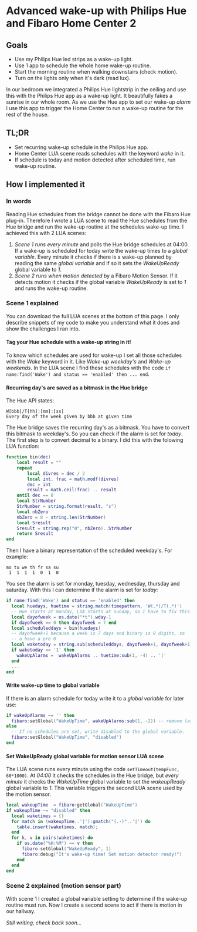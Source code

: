 # Advanced wake-up with Philips Hue and Fibaro Home Center 2

## Goals

* Use my Philips Hue led strips as a wake-up light.
* Use 1 app to schedule the whole home wake-up routine.
* Start the morning routine when walking downstairs (check motion).
* Turn on the lights only when it's dark (read lux).

In our bedroom we integrated a Philips Hue lightstrip in the ceiling and use this with the Philips Hue app as a wake-up light. It beautifully fakes a sunrise in our whole room. As we use the Hue app to set our wake-up _alarm_ I use this app to trigger the Home Center to run a wake-up routine for the rest of the house.

## TL;DR

* Set recurring wake-up schedule in the Philips Hue app.
* Home Center LUA scene reads schedules with the keyword _wake_ in it.
* If schedule is today and motion detected after scheduled time, run wake-up routine.

## How I implemented it

### In words
Reading Hue schedules from the bridge cannot be done with the Fibaro Hue plug-in. Therefore I wrote a LUA scene to read the Hue schedules from the Hue bridge and run the wake-up routine at the schedules wake-up time. I achieved this with 2 LUA scenes:

1. *Scene 1* _runs every minute_ and polls the Hue bridge schedules at 04:00. If a wake-up is scheduled for today write the wake-up times to a _global variable_. Every minute it checks if there is a wake-up planned by reading the same _global variable_ and if so it sets the _WakeUpReady_ global variable to _1_.
2. *Scene 2* _runs when motion detected_ by a Fibaro Motion Sensor. If it detects motion it checks if the global variable _WakeUpReady_ is set to _1_ and runs the wake-up routine.

### Scene 1 explained

You can download the full LUA scenes at the bottom of this page. I only describe snippets of my code to make you understand what it does and show the challenges I ran into.

#### Tag your Hue schedule with a wake-up string in it!

To know which schedules are used for wake-up I set all those schedules with the _Wake_ keyword in it. Like _Wake-up weekday's_ and _Wake-up weekends_. In the LUA scene I find these schedules with the code `if name:find('Wake') and status == 'enabled' then ... end`.

#### Recurring day's are saved as a bitmask in the Hue bridge

The Hue API states:

```
W[bbb]/T[hh]:[mm]:[ss]
Every day of the week given by bbb at given time
```

The Hue bridge saves the recurring day's as a bitmask. You have to convert this bitmask to weekday's. So you can check if the alarm is set for _today_. The first step is to convert decimal to a binary. I did this with the folowing LUA function:

```lua
function bin(dec)
    local result = ""
    repeat
        local divres = dec / 2
        local int, frac = math.modf(divres)
        dec = int
        result = math.ceil(frac) .. result
    until dec == 0
    local StrNumber
    StrNumber = string.format(result, "s")
    local nbZero
    nbZero = 8 - string.len(StrNumber)
    local Sresult
    Sresult = string.rep("0", nbZero)..StrNumber
    return Sresult
end
```

Then I have a binary representation of the scheduled weekday's. For example:

```
mo tu we th fr sa su
 1  1  1  1  0  1  0
```

You see the alarm is set for monday, tuesday, wednesday, thursday and saturday. With this I can determine if the alarm is set for _today_:

```lua
if name:find('Wake') and status == 'enabled' then
  local huedays, huetime = string.match(timepattern, 'W(.*)/T(.*)')
  -- Hue starts at monday, LUA starts at sunday, so I have to fix this.
  local dayofweek = os.date("*t").wday-1
  if dayofweek == 0 then dayofweek = 7 end
  local scheduleddays = bin(huedays)
  -- dayofweek+1 because a week is 7 days and binary is 8 digits, so
  -- a have a pre 0
  local waketoday = string.sub(scheduleddays, dayofweek+1, dayofweek+1)
  if waketoday == '1' then
    wakeUpAlarms =  wakeUpAlarms .. huetime:sub(1, -4) .. '|'
  end
  ...
end
```

#### Write wake-up time to global variable
If there is an alarm schedule for today write it to a _global variable_ for later use:

```lua
if wakeUpAlarms ~= '' then
  fibaro:setGlobal("WakeUpTime", wakeUpAlarms:sub(1, -2)) -- remove last |
else
  -- If no schedules are set, write disabled to the global variable.
  fibaro:setGlobal("WakeUpTime", "disabled")
end
```

#### Set WakeUpReady global variable for motion sensor LUA scene

The LUA scene runs every minute using the code `setTimeout(tempFunc, 60*1000)`. At _04:00_ it checks the schedules in the Hue bridge, but _every minute_ it checks the _WakeUpTime_ global variable to set the _wakeupReady_ global variable to _1_. This variable triggers the second LUA scene used by the motion sensor.

```lua
local wakeupTime  = fibaro:getGlobal("WakeUpTime")
if wakeupTime ~= "disabled" then
  local waketimes = {}
  for match in (wakeupTime..'|'):gmatch("(.-)"..'|') do
    table.insert(waketimes, match);
  end
  for k, v in pairs(waketimes) do
    if os.date("%H:%M") == v then
      fibaro:setGlobal("WakeUpReady", 1)
      fibaro:debug("It's wake-up time! Set motion detector ready!")
    end
  end
end
```

### Scene 2 explained (motion sensor part)

With scene 1 I created a global variable setting to determine if the wake-up routine must run. Now I create a second scene to act if there is motion in our hallway.

*Still writing, check back soon...*